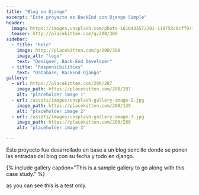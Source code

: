 ```yaml
---
title: "Blog on Django"
excerpt: "Este proyecto es BackEnd con Django Simple"
header:
  image: https://images.unsplash.com/photo-1610433572201-110753c6cff9?ixid=MnwxMjA3fDB8MHxwaG90by1wYWdlfHx8fGVufDB8fHx8&ixlib=rb-1.2.1&auto=format&fit=crop&w=1050&q=80
  teaser: http://placekitten.com/g/200/300
sidebar:
  - title: "Role"
    image: http://placekitten.com/g/200/300
    image_alt: "logo"
    text: "Designer, Back-End Developer"
  - title: "Responsibilities"
    text: "Database, BackEnd Django"
gallery:
  - url: https://placekitten.com/200/287
    image_path: https://placekitten.com/200/287
    alt: "placeholder image 1"
  - url: /assets/images/unsplash-gallery-image-2.jpg
    image_path: https://placekitten.com/200/139
    alt: "placeholder image 2"
  - url: /assets/images/unsplash-gallery-image-3.jpg
    image_path: https://placekitten.com/200/286
    alt: "placeholder image 3"

---
```


Este proyecto fue desarrollado en base a un blog sencillo donde se ponen las entradas del blog con su fecha y todo en django.

{% include gallery caption="This is a sample gallery to go along with this case study." %}

as you can see this is a test only.
